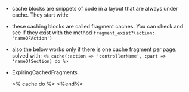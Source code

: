 * cache blocks are snippets of code in a layout that are always under cache. They start with:
* these caching blocks are called fragment caches. You can check and see if they exist with the method `fragment_exist?(action: 'nameOFAction')`
* also the below works only if there is one cache fragment per page. solved with: `<% cache(:action => 'controllerName', :part => 'nameOfSection) do %>`
* ExpiringCachedFragments

    <% cache do %>
      <!-- Content -->
    <%end%>
